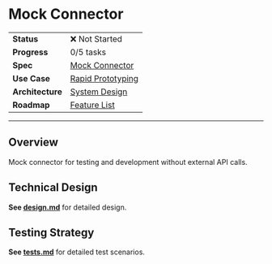 # Mock Connector

| | |
|---|---|
| **Status** | ❌ Not Started |
| **Progress** | 0/5 tasks |
| **Spec** | [Mock Connector](../../../../products/anygpt/specs/README.md#provider-connectors) |
| **Use Case** | [Rapid Prototyping](../../../../products/anygpt/cases/rapid-prototyping.md) |
| **Architecture** | [System Design](../../architecture.md) |
| **Roadmap** | [Feature List](../../roadmap.md) |

---

## Overview

Mock connector for testing and development without external API calls.

## Technical Design

**See [design.md](./design.md)** for detailed design.

## Testing Strategy

**See [tests.md](./tests.md)** for detailed test scenarios.

